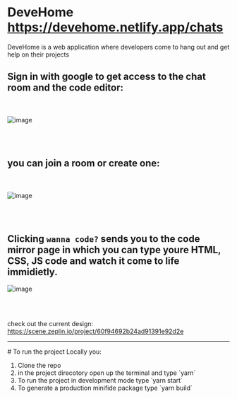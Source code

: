 
# DeveHome https://devehome.netlify.app/chats 
DeveHome is a web application where developers come to hang out and get help on their projects

## Sign in with google to get access to the chat room and the code editor:
<br/><br/>
![image](https://user-images.githubusercontent.com/70591959/128180644-787171d3-e0bc-4792-b7da-57623f94293e.png)

<br/> <br/>
## you can join a room or create one: 
<br/> <br/>
![image](https://user-images.githubusercontent.com/70591959/128178816-dfbace7a-a3df-4680-a5d8-2efd24744f25.png)

<br/> <br/>

## Clicking `wanna code?` sends you to the code mirror page in which you can type youre HTML, CSS, JS code and watch it come to life immidietly.

![image](https://user-images.githubusercontent.com/70591959/128278099-1c726592-b797-4684-a20d-fc8ed7138143.png)


<br/> <br/>

check out the current design: https://scene.zeplin.io/project/60f94692b24ad91391e92d2e

<hr/>
# To run the project Locally you:
<ol>
  <li>Clone the repo</li>
  <li>in the project direcotory open up the terminal and type `yarn`</li>
  <li>To run the project in development mode type `yarn start`</li>
  <li>To generate a production minifide package type `yarn build`</li>
</ol>

